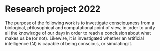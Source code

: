# Research project 2022
The purpose of the following work is to investigate consciousness from a biological, philosophical and computational point of view, in order to unify all the knowledge of our days in order to reach a conclusion about what makes us be (or not). Likewise, it is investigated whether an artificial intelligence (AI) is capable of being conscious, or simulating it.
